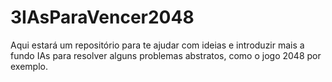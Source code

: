 # 3IAsParaVencer2048
Aqui estará um repositório para te ajudar com ideias e introduzir mais a fundo IAs para resolver alguns problemas abstratos, como o jogo 2048 por exemplo. 
